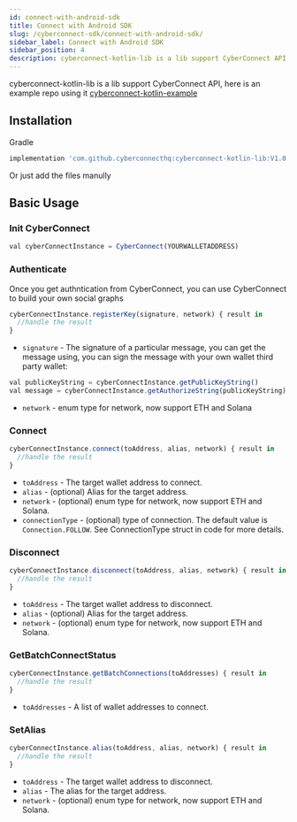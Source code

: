```yaml
---
id: connect-with-android-sdk
title: Connect with Android SDK
slug: /cyberconnect-sdk/connect-with-android-sdk/
sidebar_label: Connect with Android SDK
sidebar_position: 4
description: cyberconnect-kotlin-lib is a lib support CyberConnect API, here is an example repo using it cyberconnect-kotlin-example
---
```


cyberconnect-kotlin-lib is a lib support CyberConnect API, here is an example repo using it [cyberconnect-kotlin-example](https://github.com/cyberconnecthq/cyberconnect-kotlin-example)

## Installation

Gradle

```jsx
implementation 'com.github.cyberconnecthq:cyberconnect-kotlin-lib:V1.0.1'
```

Or just add the files manully

## Basic Usage

### Init CyberConnect

```jsx
val cyberConnectInstance = CyberConnect(YOURWALLETADDRESS)
```

### Authenticate

Once you get authntication from CyberConnect, you can use CyberConnect to build your own social graphs

```jsx
cyberConnectInstance.registerKey(signature, network) { result in
  //handle the result
}
```

- `signature` - The signature of a particular message, you can get the message using, you can sign the message with your own wallet third party wallet:

```jsx
val publicKeyString = cyberConnectInstance.getPublicKeyString()
val message = cyberConnectInstance.getAuthorizeString(publicKeyString)
```

- `network` - enum type for network, now support ETH and Solana

### Connect

```jsx
cyberConnectInstance.connect(toAddress, alias, network) { result in
  //handle the result
}
```

- `toAddress` - The target wallet address to connect.
- `alias` - (optional) Alias for the target address.
- `network` - (optional) enum type for network, now support ETH and Solana.
- `connectionType` - (optional) type of connection. The default value is `Connection.FOLLOW`. See ConnectionType struct in code for more details.

### Disconnect

```jsx
cyberConnectInstance.disconnect(toAddress, alias, network) { result in
  //handle the result
}
```

- `toAddress` - The target wallet address to disconnect.
- `alias` - (optional) Alias for the target address.
- `network` - (optional) enum type for network, now support ETH and Solana.

### GetBatchConnectStatus

```jsx
cyberConnectInstance.getBatchConnections(toAddresses) { result in
  //handle the result
}
```

- `toAddresses` - A list of wallet addresses to connect.

### SetAlias

```jsx
cyberConnectInstance.alias(toAddress, alias, network) { result in
  //handle the result
}
```

- `toAddress` - The target wallet address to disconnect.
- `alias` - The alias for the target address.
- `network` - (optional) enum type for network, now support ETH and Solana.
